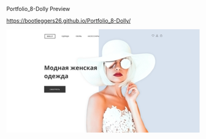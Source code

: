 Portfolio_8-Dolly Preview

https://bootleggers26.github.io/Portfolio_8-Dolly/

![Portfolio_8-Dolly](img/dolly.jpeg)
